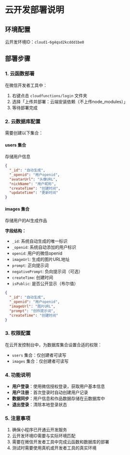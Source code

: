 # 云开发部署说明

## 环境配置

云开发环境ID：`cloud1-6g4qsd2kcddd1be0`

## 部署步骤

### 1. 云函数部署

在微信开发者工具中：

1. 右键点击 `cloudfunctions/login` 文件夹
2. 选择「上传并部署：云端安装依赖（不上传node_modules）」
3. 等待部署完成

### 2. 云数据库配置

需要创建以下集合：

#### users 集合
存储用户信息
```json
{
  "_id": "自动生成",
  "_openid": "用户openid",
  "avatarUrl": "头像URL",
  "nickName": "用户昵称",
  "createTime": "创建时间",
  "updateTime": "更新时间"
}
```

#### images 集合
存储用户的AI生成作品

**字段结构：**
- `_id`: 系统自动生成的唯一标识
- `_openid`: 系统自动添加的用户标识
- `openid`: 用户的微信openid
- `imageUrl`: 生成的图片URL地址
- `prompt`: 正向提示词
- `negativePrompt`: 负向提示词（可选）
- `createTime`: 创建时间
- `isPublic`: 是否公开显示（布尔值）

```json
{
  "_id": "自动生成",
  "_openid": "用户openid",
  "imageUrl": "图片URL",
  "prompt": "创作提示词",
  "createTime": "创建时间"
}
```

### 3. 权限配置

在云开发控制台中，为数据库集合设置合适的权限：

- `users` 集合：仅创建者可读写
- `images` 集合：仅创建者可读写

### 4. 功能说明

- **用户登录**：使用微信授权登录，获取用户基本信息
- **用户注册**：首次登录时自动创建用户记录
- **数据同步**：用户信息和作品数据存储在云数据库中
- **退出登录**：清除本地登录状态

### 5. 注意事项

1. 确保小程序已开通云开发服务
2. 云开发环境ID需要与实际环境匹配
3. 需要在微信开发者工具中完成云函数和数据库的部署
4. 测试时需要使用真机或开发者工具的真实环境
